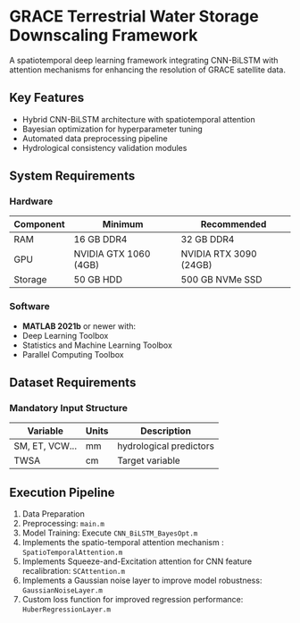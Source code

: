 # GRACE Terrestrial Water Storage Downscaling Framework

A spatiotemporal deep learning framework integrating CNN-BiLSTM with attention mechanisms for enhancing the resolution of GRACE satellite data.

## Key Features
- Hybrid CNN-BiLSTM architecture with spatiotemporal attention
- Bayesian optimization for hyperparameter tuning
- Automated data preprocessing pipeline
- Hydrological consistency validation modules

## System Requirements

### Hardware
| Component      | Minimum              | Recommended         |
|----------------|----------------------|---------------------|
| RAM            | 16 GB DDR4           | 32 GB DDR4          |
| GPU            | NVIDIA GTX 1060 (4GB)| NVIDIA RTX 3090 (24GB)|
| Storage        | 50 GB HDD            | 500 GB NVMe SSD     |

### Software
- **MATLAB 2021b** or newer with:
- Deep Learning Toolbox
- Statistics and Machine Learning Toolbox
- Parallel Computing Toolbox

## Dataset Requirements
### Mandatory Input Structure
| Variable      | Units  | Description                 |
|---------------|--------|-----------------------------|
| SM, ET, VCW... | mm     | hydrological predictors  |
TWSA          | cm     | Target variable             |

## Execution Pipeline
1.  Data Preparation
2.  Preprocessing:  `main.m`
3.  Model Training: Execute `CNN_BiLSTM_BayesOpt.m`
4.  Implements the spatio-temporal attention mechanism : `SpatioTemporalAttention.m`
5.  Implements Squeeze-and-Excitation attention for CNN feature recalibration: `SCAttention.m`
6.  Implements a Gaussian noise layer to improve model robustness: `GaussianNoiseLayer.m`
7. Custom loss function for improved regression performance: `HuberRegressionLayer.m`
